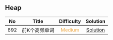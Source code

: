 ## Heap

|  No   |     Title     |            Difficulty             |                    Solution                    |
| :---: | :-----------: | :-------------------------------: | :--------------------------------------------: |
|  692  | 前K个高频单词 | <font color=#F0AD4E>Medium</font> | [Solution](top_k_frequent_words/Solution.java) |
